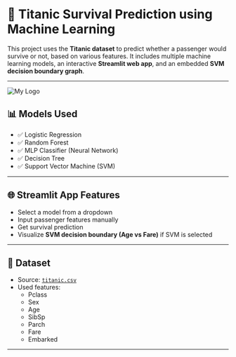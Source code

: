 # 🚢 Titanic Survival Prediction using Machine Learning

This project uses the **Titanic dataset** to predict whether a passenger would survive or not, based on various features. It includes multiple machine learning models, an interactive **Streamlit web app**, and an embedded **SVM decision boundary graph**.

---

![My Logo](https://example.com/logo.png)




## 📊 Models Used

- ✅ Logistic Regression
- ✅ Random Forest
- ✅ MLP Classifier (Neural Network)
- ✅ Decision Tree
- ✅ Support Vector Machine (SVM)

---

## 🌐 Streamlit App Features

- Select a model from a dropdown
- Input passenger features manually
- Get survival prediction
- Visualize **SVM decision boundary (Age vs Fare)** if SVM is selected

---

## 🧾 Dataset

- Source: [`titanic.csv`](https://www.kaggle.com/competitions/titanic/data)
- Used features:
  - Pclass
  - Sex
  - Age
  - SibSp
  - Parch
  - Fare
  - Embarked

---
